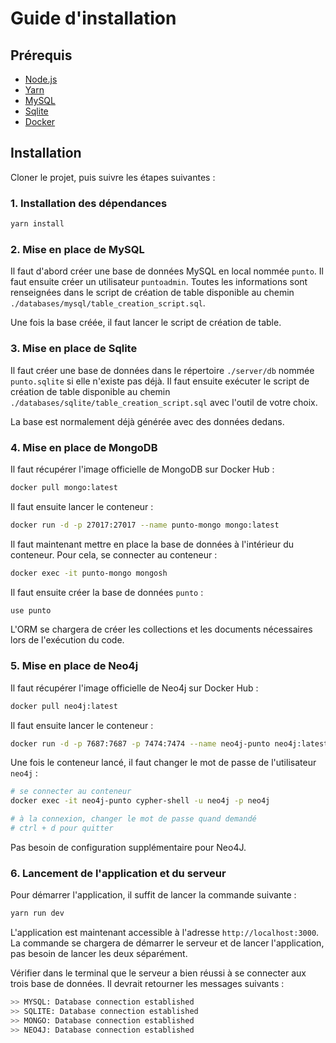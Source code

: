 # Guide d'installation

## Prérequis

- [Node.js](https://nodejs.org/en/)
- [Yarn](https://yarnpkg.com/)
- [MySQL](https://www.mysql.com/fr/)
- [Sqlite](https://www.sqlite.org/index.html)
- [Docker](https://www.docker.com/)

## Installation

Cloner le projet, puis suivre les étapes suivantes :

### 1. Installation des dépendances

```bash
yarn install
```

### 2. Mise en place de MySQL

Il faut d'abord créer une base de données MySQL en local nommée `punto`. Il faut ensuite créer un utilisateur
`puntoadmin`. Toutes les informations sont renseignées dans le script de création de table disponible au chemin
`./databases/mysql/table_creation_script.sql`.

Une fois la base créée, il faut lancer le script de création de table.

### 3. Mise en place de Sqlite

Il faut créer une base de données dans le répertoire `./server/db` nommée `punto.sqlite` si elle n'existe pas déjà.
Il faut ensuite exécuter le script de création de table disponible au chemin `./databases/sqlite/table_creation_script.sql` avec l'outil de votre choix.

La base est normalement déjà générée avec des données dedans.

### 4. Mise en place de MongoDB

Il faut récupérer l'image officielle de MongoDB sur Docker Hub :

```bash
docker pull mongo:latest
```

Il faut ensuite lancer le conteneur :

```bash
docker run -d -p 27017:27017 --name punto-mongo mongo:latest
```

Il faut maintenant mettre en place la base de données à l'intérieur du conteneur. Pour cela, se connecter au conteneur :

```bash
docker exec -it punto-mongo mongosh
```

Il faut ensuite créer la base de données `punto` :

```bash
use punto
```

L'ORM se chargera de créer les collections et les documents nécessaires lors de l'exécution du code.

### 5. Mise en place de Neo4j

Il faut récupérer l'image officielle de Neo4j sur Docker Hub :

```bash
docker pull neo4j:latest
```

Il faut ensuite lancer le conteneur :

```bash
docker run -d -p 7687:7687 -p 7474:7474 --name neo4j-punto neo4j:latest
```

Une fois le conteneur lancé, il faut changer le mot de passe de l'utilisateur `neo4j` :

```bash
# se connecter au conteneur
docker exec -it neo4j-punto cypher-shell -u neo4j -p neo4j

# à la connexion, changer le mot de passe quand demandé
# ctrl + d pour quitter
```

Pas besoin de configuration supplémentaire pour Neo4J.

### 6. Lancement de l'application et du serveur

Pour démarrer l'application, il suffit de lancer la commande suivante :

```bash
yarn run dev
```

L'application est maintenant accessible à l'adresse `http://localhost:3000`.
La commande se chargera de démarrer le serveur et de lancer l'application, pas besoin de lancer les deux séparément.

Vérifier dans le terminal que le serveur a bien réussi à se connecter aux trois base de données.
Il devrait retourner les messages suivants :

```bash
>> MYSQL: Database connection established
>> SQLITE: Database connection established
>> MONGO: Database connection established
>> NEO4J: Database connection established
```
